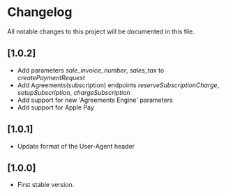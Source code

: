 # Changelog
All notable changes to this project will be documented in this file.

## [1.0.2]

- Add parameters _sale_invoice_number_, _sales_tax_ to _createPaymentRequest_
- Add Agreements(subscription) endpoints _reserveSubscriptionCharge_, _setupSubscription_, _chargeSubscription_
- Add support for new 'Agreements Engine' parameters
- Add support for Apple Pay

## [1.0.1]

- Update format of the User-Agent header

## [1.0.0]

- First stable version.
